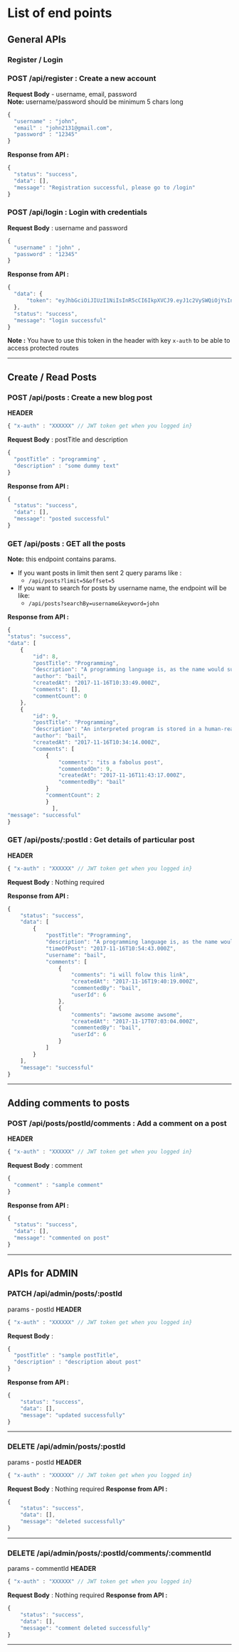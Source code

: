 # List of end points

## General APIs

### Register / Login

### POST /api/register : Create a new account
**Request Body** - username, email, password
<br>**Note:** username/password should be minimum 5 chars long
``` javascript 
{
  "username" : "john",
  "email" : "john2131@gmail.com",
  "password" : "12345"
}
  ```
**Response from API :**
``` javascript
{
  "status": "success",
  "data": [],
  "message": "Registration successful, please go to /login"
}
```

### POST /api/login : Login with credentials
**Request Body** : username and password
  
``` javascript
{
  "username" : "john" ,
  "password" : "12345"
}
```

**Response from API :**
``` javascript 
{
  "data": {
      "token": "eyJhbGciOiJIUzI1NiIsInR5cCI6IkpXVCJ9.eyJ1c2VySWQiOjYsInVzZXJUeXBlIjoxLCJpYXQiOjE1MTA5Mzg3MTEsImV4cCI6MTUxMDk0MjMxMX0.pQXZNOKxyL2r9k6zAzWViCU3osyKQr_kvnee71vtSvg"
  },
  "status": "success",
  "message": "login successful"
}
```

**Note :** You have to use this token in the header with key ```x-auth``` to be able to access protected routes

<hr>

## Create / Read Posts

### POST /api/posts : Create a new blog post
**HEADER**
```javascript 
{ "x-auth" : "XXXXXX" // JWT token get when you logged in}
```

**Request Body** : postTitle and description
``` javascript
{
  "postTitle" : "programming" ,
  "description" : "some dummy text"
}
```

**Response from API :**
``` javascript
{
  "status": "success",
  "data": [],
  "message": "posted successful"
}
```

### GET /api/posts : GET all the posts

**Note:** this endpoint contains params. 
- If you want posts in limit then sent 2 query params like : 
  - ```/api/posts?limit=5&offset=5```
- If you want to search for posts by username name, the endpoint will be like:
  - ```/api/posts?searchBy=username&keyword=john```

**Response from API :**
``` javascript
{
"status": "success",
"data": [
    {
        "id": 8,
        "postTitle": "Programming",
        "description": "A programming language is, as the name would suggest, a language developed to express programs. All computers have a native programming language that they understand, commonly referred to as machine code. ",
        "author": "bail",
        "createdAt": "2017-11-16T10:33:49.000Z",
        "comments": [],
        "commentCount": 0
    },
    {
        "id": 9,
        "postTitle": "Programming",
        "description": "An interpreted program is stored in a human-readable form. When the program is executed, an interpreter modifies the human-readable content as it is run. This is analogous to the role that a human interpreter performs.",
        "author": "bail",
        "createdAt": "2017-11-16T10:34:14.000Z",
        "comments": [
            {
                "comments": "its a fabolus post",
                "commentedOn": 9,
                "createdAt": "2017-11-16T11:43:17.000Z",
                "commentedBy": "bail"
            }
            "commentCount": 2
            }
              ],
"message": "successful"
} 
```

### GET /api/posts/:postId : Get details of particular post

**HEADER**
```javascript 
{ "x-auth" : "XXXXXX" // JWT token get when you logged in}
```
**Request Body** : Nothing required

**Response from API :**
```javascript
{
    "status": "success",
    "data": [
        {
            "postTitle": "Programming",
            "description": "A programming language is, as the name would suggest, a language developed to express programs. All computers have a native programming language that they understand, commonly referred to as machine code. ",
            "timeOfPost": "2017-11-16T10:54:43.000Z",
            "username": "bail",
            "comments": [
                {
                    "comments": "i will folow this link",
                    "createdAt": "2017-11-16T19:40:19.000Z",
                    "commentedBy": "bail",
                    "userId": 6
                },
                {
                    "comments": "awsome awsome awsome",
                    "createdAt": "2017-11-17T07:03:04.000Z",
                    "commentedBy": "bail",
                    "userId": 6
                }
            ]
        }
    ],
    "message": "successful"
}
```
<hr> 

## Adding comments to posts

### POST /api/posts/postId/comments : Add a comment on a post
**HEADER**
```javascript 
{ "x-auth" : "XXXXXX" // JWT token get when you logged in}
```
  
**Request Body** : comment
```javascript
{
  "comment" : "sample comment"
}
```
**Response from API :**
``` javascript
{
  "status": "success",
  "data": [],
  "message": "commented on post"
} 
```
<hr>


## APIs for **ADMIN**

### PATCH /api/admin/posts/:postId
  params - postId
  **HEADER**
```javascript 
{ "x-auth" : "XXXXXX" // JWT token get when you logged in}
```
  
**Request Body** :
```javascript
{
  "postTitle" : "sample postTitle",
  "description" : "description about post"
}
```
**Response from API :**
``` javascript
{
    "status": "success",
    "data": [],
    "message": "updated successfully"
}
```
<hr>
     

### DELETE /api/admin/posts/:postId
  params - postId
**HEADER**
```javascript 
{ "x-auth" : "XXXXXX" // JWT token get when you logged in}
```
  
**Request Body** : Nothing required
**Response from API :**
``` javascript
{
    "status": "success",
    "data": [],
    "message": "deleted successfully"
}
```
<hr>

### DELETE /api/admin/posts/:postId/comments/:commentId
  params - commentId
**HEADER**
```javascript 
{ "x-auth" : "XXXXXX" // JWT token get when you logged in}
```
  
**Request Body** : Nothing required
**Response from API :**
``` javascript
{
    "status": "success",
    "data": [],
    "message": "comment deleted successfully"
}
```
<hr>
